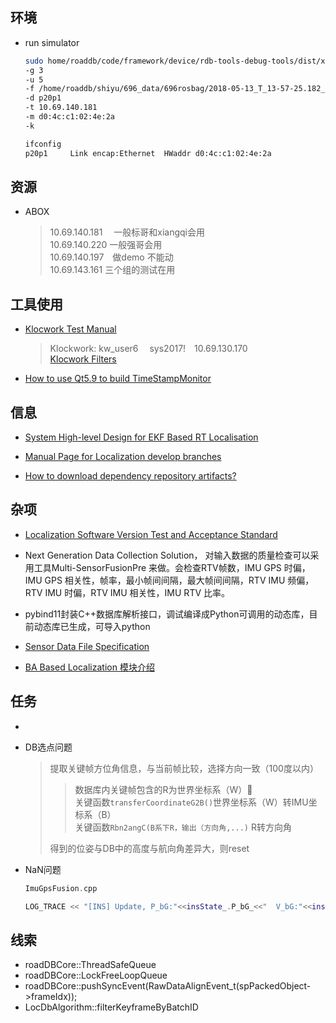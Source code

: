 ## 环境

* run simulator

  ```bash
  sudo home/roaddb/code/framework/device/rdb-tools-debug-tools/dist/x64/bin/rosplay-simulator
  -g 3
  -u 5
  -f /home/roaddb/shiyu/696_data/696rosbag/2018-05-13_T_13-57-25.182_GMT_L2R_C_L4_R.bag
  -d p20p1
  -t 10.69.140.181
  -m d0:4c:c1:02:4e:2a
  -k
  ```

  ```bash
  ifconfig
  p20p1     Link encap:Ethernet  HWaddr d0:4c:c1:02:4e:2a
  ```

## 资源

* ABOX
  > 10.69.140.181   一般标哥和xiangqi会用  
  > 10.69.140.220 一般强哥会用  
  > 10.69.140.197  做demo 不能动  
  > 10.69.143.161 三个组的测试在用

## 工具使用

* [Klocwork Test Manual](https://confluence.ygomi.com:8443/display/RRT/Klocwork+Test++Manual)
  >Klockwork:
  >kw_user6   sys2017!  10.69.130.170  
  >[Klocwork Filters](https://confluence.ygomi.com:8443/display/RQA/Klocwork+Filters)

* [How to use Qt5.9 to build TimeStampMonitor](https://confluence.ygomi.com:8443/pages/viewpage.action?title=How+to+use+Qt5.9+to+build+TimeStampMonitor&spaceKey=RRT)

## 信息

* [System High-level Design for EKF Based RT Localisation](https://confluence.ygomi.com:8443/pages/viewpage.action?title=System+High-level+Design+for+EKF+Based+RT+Localisation&spaceKey=RRT)

* [Manual Page for Localization develop branches](https://confluence.ygomi.com:8443/display/RRT/Manual+Page+for+Localization+develop+branches)

* [How to download dependency repository artifacts?](https://confluence.ygomi.com:8443/pages/viewpage.action?pageId=51676609)

## 杂项

* [Localization Software Version Test and Acceptance Standard](https://confluence.ygomi.com:8443/pages/viewpage.action?title=Localization+Software+Version+Test+and+Acceptance+Standard&spaceKey=RRT)

* Next Generation Data Collection Solution， 对输入数据的质量检查可以采用工具Multi-SensorFusionPre 来做。会检查RTV帧数，IMU GPS 时偏，IMU GPS 相关性，帧率，最小帧间间隔，最大帧间间隔，RTV IMU 频偏，RTV IMU 时偏，RTV IMU 相关性，IMU RTV 比率。

* pybind11封装C++数据库解析接口，调试编译成Python可调用的动态库，目前动态库已生成，可导入python

* [Sensor Data File Specification](https://confluence.ygomi.com:8443/display/RRT/Sensor+Data+File+Specification)

* [BA Based Localization 模块介绍](https://confluence.ygomi.com:8443/pages/viewpage.action?pageId=57476512)

## 任务

* 
* DB选点问题
  >提取关键帧方位角信息，与当前帧比较，选择方向一致（100度以内）  
  >>数据库内关键帧包含的R为世界坐标系（W）  
  >>关键函数`transferCoordinateG2B()`世界坐标系（W）转IMU坐标系（B）  
  >>关键函数`Rbn2angC(B系下R，输出（方向角,...)` R转方向角  
  >
  >得到的位姿与DB中的高度与航向角差异大，则reset

* NaN问题

  ```c++
  ImuGpsFusion.cpp

  LOG_TRACE << "[INS] Update, P_bG:"<<insState_.P_bG_<<"  V_bG:"<<insState_.V_bG_;
  ```

## 线索

* roadDBCore::ThreadSafeQueue
* roadDBCore::LockFreeLoopQueue
* roadDBCore::pushSyncEvent(RawDataAlignEvent_t(spPackedObject->frameIdx));
* LocDbAlgorithm::filterKeyframeByBatchID

